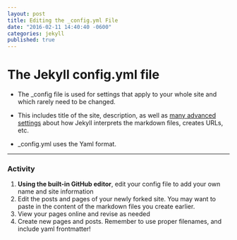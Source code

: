 ```yaml
---
layout: post
title: Editing the _config.yml File
date: "2016-02-11 14:40:40 -0600"
categories: jekyll
published: true
---
```




# The Jekyll config.yml file

* The \_config file is used for settings that apply to your whole site and which rarely need to be changed.

* This includes title of the site, description, as well as [many advanced settings](https://jekyllrb.com/docs/configuration/) about how Jekyll interprets the markdown files, creates URLs, etc.

* \_config.yml uses the Yaml format.

*** 
### Activity

1. **Using the built-in GitHub editor**, edit your config file to add your own name and site information
1. Edit the posts and pages of your newly forked site. You may want to paste in the content of the markdown files you create earlier.
1. View your pages online and revise as needed
1. Create new pages and posts. Remember to use proper filenames, and include yaml frontmatter!
